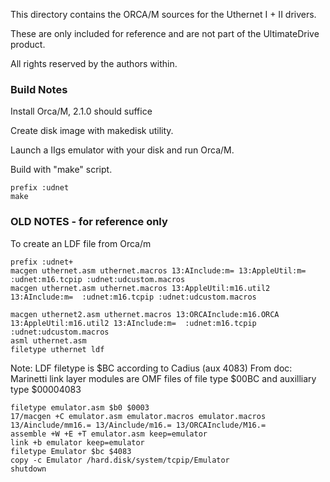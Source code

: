 This directory contains the ORCA/M sources for the Uthernet I + II drivers.

These are only included for reference and are not part of the UltimateDrive product. 

All rights reserved by the authors within. 



### Build Notes

Install Orca/M, 2.1.0 should suffice

Create disk image with makedisk utility.

Launch a IIgs emulator with your disk and run Orca/M.

Build with "make" script.
```
prefix :udnet
make
```


### OLD NOTES - for reference only
To create an LDF file from Orca/m
```
prefix :udnet+
macgen uthernet.asm uthernet.macros 13:AInclude:m= 13:AppleUtil:m= :udnet:m16.tcpip :udnet:udcustom.macros
macgen uthernet.asm uthernet.macros 13:AppleUtil:m16.util2 13:AInclude:m=  :udnet:m16.tcpip :udnet:udcustom.macros

macgen uthernet2.asm uthernet.macros 13:ORCAInclude:m16.ORCA 13:AppleUtil:m16.util2 13:AInclude:m=  :udnet:m16.tcpip :udnet:udcustom.macros
asml uthernet.asm
filetype uthernet ldf
```

Note: LDF filetype is $BC according to Cadius (aux 4083)
From doc: Marinetti link layer modules are OMF files of file type $00BC and auxilliary type $00004083

```
filetype emulator.asm $b0 $0003
17/macgen +C emulator.asm emulator.macros emulator.macros 13/Ainclude/mm16.= 13/Ainclude/m16.= 13/ORCAInclude/M16.=
assemble +W +E +T emulator.asm keep=emulator
link +b emulator keep=emulator
filetype Emulator $bc $4083
copy -c Emulator /hard.disk/system/tcpip/Emulator
shutdown

```